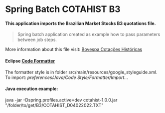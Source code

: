# Spring Batch COTAHIST B3  

#### This application imports the Brazilian Market Stocks B3 quotations file.   

> Spring batch application created as example how to pass parameters between job steps.   

More information about this file visit: [Bovespa Cotações Históricas](https://www.b3.com.br/pt_br/market-data-e-indices/servicos-de-dados/market-data/historico/mercado-a-vista/cotacoes-historicas/)

#### Eclipse [Code Formatter](https://github.com/google/styleguide/blob/gh-pages/eclipse-java-google-style.xml)   
The formatter style is in folder src/main/resources/google_styleguide.xml.   
To import: _preferences/Java/Code Style/Formatter/Import..._   


#### Java execution example:   
java -jar -Dspring.profiles.active=dev cotahist-1.0.0.jar "/folder/to/get/B3/COTAHIST_D04022022.TXT"

